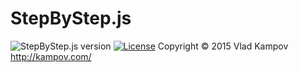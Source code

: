 # StepByStep.js



![StepByStep.js version](https://img.shields.io/badge/StepByStep.js-in%20developing-brightgreen.svg)
[![License](http://img.shields.io/badge/License-MIT-blue.svg)](http://opensource.org/licenses/MIT)
Copyright © 2015 Vlad Kampov
http://kampov.com/